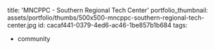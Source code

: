 title: 'MNCPPC - Southern Regional Tech Center'
portfolio_thumbnail: assets/portfolio/thumbs/500x500-mncppc-southern-regional-tech-center.jpg
id: cacaf441-0379-4ed6-ac46-1be857b1b684
tags:
  - community